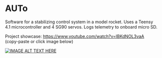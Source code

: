 ﻿# AUTo
Software for a stabilizing control system in a model rocket. 
Uses a Teensy 4.1 microcontroller and 4 SG90 servos. 
Logs telemetry to onboard micro SD.

Project showcase: https://www.youtube.com/watch?v=IBKdNOL3vaA (copy-paste or click image below)


[![IMAGE ALT TEXT HERE](https://img.youtube.com/vi/IBKdNOL3vaA/0.jpg)](https://www.youtube.com/watch?v=IBKdNOL3vaA)





